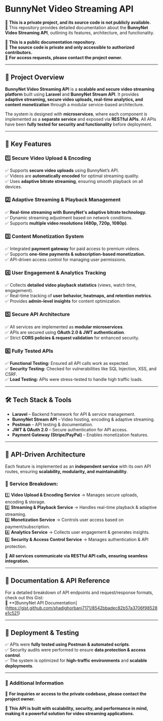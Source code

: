 # BunnyNet Video Streaming API  

🚀 **This is a private project, and its source code is not publicly available.**  
🔹 This repository provides detailed documentation about the **BunnyNet Video Streaming API**, outlining its features, architecture, and functionality.  

🚀 **This is a public documentation repository.**  
🔹 **The source code is private and only accessible to authorized contributors.**  
📩 **For access requests, please contact the project owner.**

---

## **📌 Project Overview**  
**BunnyNet Video Streaming API** is a **scalable and secure video streaming platform** built using **Laravel** and **BunnyNet Stream API**. It provides **adaptive streaming, secure video uploads, real-time analytics, and content monetization** through a modular service-based architecture.  

The system is designed with **microservices**, where each component is implemented as a **separate service** and exposed via **RESTful APIs**. All APIs have been **fully tested for security and functionality** before deployment.  

---

## **🔹 Key Features**  

### **1️⃣ Secure Video Upload & Encoding**  
✅ Supports **secure video uploads** using BunnyNet’s API.  
✅ Videos are **automatically encoded** for optimal streaming quality.  
✅ Uses **adaptive bitrate streaming**, ensuring smooth playback on all devices.  

### **2️⃣ Adaptive Streaming & Playback Management**  
✅ **Real-time streaming with BunnyNet's adaptive bitrate technology.**  
✅ Dynamic streaming adjustment based on network conditions.  
✅ Supports **multiple video resolutions (480p, 720p, 1080p)**.  

### **3️⃣ Content Monetization System**  
✅ Integrated **payment gateway** for paid access to premium videos.  
✅ Supports **one-time payments & subscription-based monetization.**  
✅ API-driven access control for managing user permissions.  

### **4️⃣ User Engagement & Analytics Tracking**  
✅ Collects **detailed video playback statistics** (views, watch time, engagement).  
✅ Real-time tracking of **user behavior, heatmaps, and retention metrics**.  
✅ Provides **admin-level insights** for content optimization.  

### **5️⃣ Secure API Architecture**  
✅ All services are implemented as **modular microservices**.  
✅ APIs are secured using **OAuth 2.0 & JWT authentication**.  
✅ Strict **CORS policies & request validation** for enhanced security.  

### **6️⃣ Fully Tested APIs**  
✅ **Functional Testing:** Ensured all API calls work as expected.  
✅ **Security Testing:** Checked for vulnerabilities like SQL Injection, XSS, and CSRF.  
✅ **Load Testing:** APIs were stress-tested to handle high traffic loads.  

---

## **🛠 Tech Stack & Tools**  
- **Laravel** – Backend framework for API & service management.  
- **BunnyNet Stream API** – Video hosting, encoding & adaptive streaming.  
- **Postman** – API testing & documentation.  
- **JWT & OAuth 2.0** – Secure authentication for API access.  
- **Payment Gateway (Stripe/PayPal)** – Enables monetization features.  

---

## **📡 API-Driven Architecture**  
Each feature is implemented as an **independent service** with its own API routes, ensuring **scalability, modularity, and maintainability**.  

### **🔹 Service Breakdown:**  
1️⃣ **Video Upload & Encoding Service** → Manages secure uploads, encoding & storage.  
2️⃣ **Streaming & Playback Service** → Handles real-time playback & adaptive streaming.  
3️⃣ **Monetization Service** → Controls user access based on payment/subscription.  
4️⃣ **Analytics Service** → Collects user engagement & generates insights.  
5️⃣ **Security & Access Control Service** → Manages authentication & API protection.  

🔹 **All services communicate via RESTful API calls, ensuring seamless integration.**  

---

## **📄 Documentation & API Reference**  
For a detailed breakdown of API endpoints and request/response formats, check out this Gist:  
📌 **[BunnyNet API Documentation] (https://gist.github.com/shadighorbani7171/8542bbadec82b57a3706f98528e1c521)

---

## **🚀 Deployment & Testing**  
✅ APIs were **fully tested using Postman & automated scripts**.  
✅ Security audits were performed to ensure **data protection & access control**.  
✅ The system is optimized for **high-traffic environments** and **scalable deployments**.  

---

### **🔗 Additional Information**  
📌 **For inquiries or access to the private codebase, please contact the project owner.**  

🚀 **This API is built with scalability, security, and performance in mind, making it a powerful solution for video streaming applications.**  
